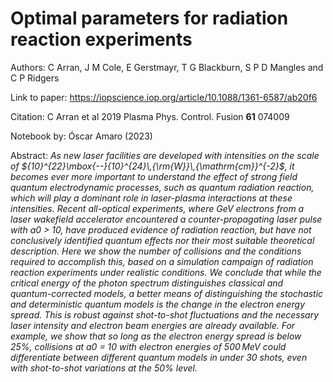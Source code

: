 # Optimal parameters for radiation reaction experiments

Authors:  C Arran, J M Cole, E Gerstmayr, T G Blackburn, S P D Mangles and C P Ridgers

Link to paper: https://iopscience.iop.org/article/10.1088/1361-6587/ab20f6

Citation: C Arran et al 2019 Plasma Phys. Control. Fusion **61** 074009

Notebook by: Óscar Amaro (2023)


Abstract: _As new laser facilities are developed with intensities on the scale of ${10}^{22}\mbox{--}{10}^{24}\,{\rm{W}}\,{\mathrm{cm}}^{-2}$, it becomes ever more important to understand the effect of strong field quantum electrodynamic processes, such as quantum radiation reaction, which will play a dominant role in laser-plasma interactions at these intensities. Recent all-optical experiments, where GeV electrons from a laser wakefield accelerator encountered a counter-propagating laser pulse with a0 > 10, have produced evidence of radiation reaction, but have not conclusively identified quantum effects nor their most suitable theoretical description. Here we show the number of collisions and the conditions required to accomplish this, based on a simulation campaign of radiation reaction experiments under realistic conditions. We conclude that while the critical energy of the photon spectrum distinguishes classical and quantum-corrected models, a better means of distinguishing the stochastic and deterministic quantum models is the change in the electron energy spread. This is robust against shot-to-shot fluctuations and the necessary laser intensity and electron beam energies are already available. For example, we show that so long as the electron energy spread is below 25%, collisions at a0 = 10 with electron energies of $500\,\mathrm{MeV}$ could differentiate between different quantum models in under 30 shots, even with shot-to-shot variations at the 50% level._
